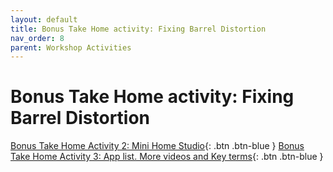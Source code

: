 ```yaml
---
layout: default
title: Bonus Take Home activity: Fixing Barrel Distortion 
nav_order: 8
parent: Workshop Activities
---
```

# Bonus Take Home activity: Fixing Barrel Distortion 

[Bonus Take Home Activity 2: Mini Home Studio](home-studio.html){: .btn .btn-blue }
[Bonus Take Home Activity 3: App list. More videos and Key terms](more.html){: .btn .btn-blue }
